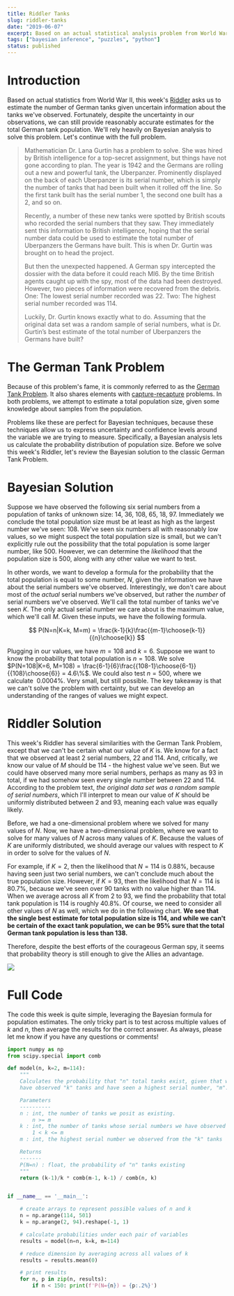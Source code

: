 ```yaml
---
title: Riddler Tanks
slug: riddler-tanks
date: "2019-06-07"
excerpt: Based on an actual statistical analysis problem from World War II, this week's Riddler asks us to estimate the population of German tanks given uncertain information about the tanks we've observed. Fortunately, despite the uncertainty in our observations, we can still provide reasonably accurate estimates for the total German tank population. We'll rely heavily on Bayesian analysis to solve this problem.
tags: ["bayesian inference", "puzzles", "python"]
status: published
---
```


# Introduction

Based on actual statistics from World War II, this week's <a href="https://fivethirtyeight.com/features/youve-been-marooned-by-kidnappers-can-you-escape-at-dawn/">Riddler</a> asks us to estimate the number of German tanks given uncertain information about the tanks we've observed. Fortunately, despite the uncertainty in our observations, we can still provide reasonably accurate estimates for the total German tank population. We'll rely heavily on Bayesian analysis to solve this problem. Let's continue with the full problem.

<blockquote>
Mathematician Dr. Lana Gurtin has a problem to solve. She was hired by British intelligence for a top-secret assignment, but things have not gone according to plan. The year is 1942 and the Germans are rolling out a new and powerful tank, the Uberpanzer. Prominently displayed on the back of each Uberpanzer is its serial number, which is simply the number of tanks that had been built when it rolled off the line. So the first tank built has the serial number 1, the second one built has a 2, and so on.

Recently, a number of these new tanks were spotted by British scouts who recorded the serial numbers that they saw. They immediately sent this information to British intelligence, hoping that the serial number data could be used to estimate the total number of Uberpanzers the Germans have built. This is when Dr. Gurtin was brought on to head the project.

But then the unexpected happened. A German spy intercepted the dossier with the data before it could reach MI6. By the time British agents caught up with the spy, most of the data had been destroyed. However, two pieces of information were recovered from the debris. One: The lowest serial number recorded was 22. Two: The highest serial number recorded was 114.

Luckily, Dr. Gurtin knows exactly what to do. Assuming that the original data set was a random sample of serial numbers, what is Dr. Gurtin’s best estimate of the total number of Uberpanzers the Germans have built?

</blockquote>

# The German Tank Problem

Because of this problem's fame, it is commonly referred to as the <a href="https://en.wikipedia.org/wiki/German_tank_problem">German Tank Problem</a>. It also shares elements with <a href="https://en.wikipedia.org/wiki/Mark_and_recapture">capture-recapture</a> problems. In both problems, we attempt to estimate a total population size, given some knowledge about samples from the population.

Problems like these are perfect for Bayesian techniques, because these techniques allow us to express uncertainty and confidence levels around the variable we are trying to measure. Specifically, a Bayesian analysis lets us calculate the probability distribution of population size. Before we solve this week's Riddler, let's review the Bayesian solution to the classic German Tank Problem.

# Bayesian Solution

Suppose we have observed the following six serial numbers from a population of tanks of unknown size: 14, 36, 108, 65, 18, 97. Immediately we conclude the total population size must be at least as high as the largest number we've seen: 108. We've seen six numbers all with reasonably low values, so we might suspect the total population size is small, but we can't explicitly rule out the possibility that the total population is some larger number, like 500. However, we can determine the _likelihood_ that the population size is 500, along with any other value we want to test.

In other words, we want to develop a formula for the probability that the total population is equal to some number, $N$, given the information we have about the serial numbers we've observed. Interestingly, we don't care about most of the _actual_ serial numbers we've observed, but rather the _number_ of serial numbers we've observed. We'll call the total number of tanks we've seen $K$. The only actual serial number we care about is the maximum value, which we'll call $M$. Given these inputs, we have the following formula.

$$
P(N=n|K=k, M=m) = \frac{k-1}{k}\frac{{m-1}\choose{k-1}}{{n}\choose{k}}
$$

Plugging in our values, we have $m=108$ and $k=6$. Suppose we want to know the probability that total population is $n=108$. We solve $P(N=108|K=6, M=108) = \frac{6-1}{6}\frac{{108-1}\choose{6-1}}{{108}\choose{6}} = 4.6\%$. We could also test $n=500$, where we calculate $~0.0004\%$. Very small, but still possible. The key takeaway is that we can't solve the problem with certainty, but we can develop an understanding of the ranges of values we might expect.

# Riddler Solution

This week's Riddler has several similarities with the German Tank Problem, except that we can't be certain what our value of $K$ is. We know for a fact that we observed at least 2 serial numbers, 22 and 114. And, critically, we know our value of $M$ should be 114 - the highest value we've seen. But we could have observed many more serial numbers, perhaps as many as 93 in total, if we had somehow seen every single number between 22 and 114. According to the problem text, _the original data set was a random sample of serial numbers_, which I'll interpret to mean our value of $K$ should be uniformly distributed between 2 and 93, meaning each value was equally likely.

Before, we had a one-dimensional problem where we solved for many values of $N$. Now, we have a two-dimensional problem, where we want to solve for many values of $N$ across many values of $K$. Because the values of $K$ are uniformly distributed, we should average our values with respect to $K$ in order to solve for the values of $N$.

For example, if $K=2$, then the likelihood that $N=114$ is $0.88\%$, because having seen just two serial numbers, we can't conclude much about the true population size. However, if $K=93$, then the likelihood that $N=114$ is $80.7\%$, because we've seen over 90 tanks with no value higher than 114. When we average across all $K$ from 2 to 93, we find the probability that total tank population is 114 is roughly $40.8\%$. Of course, we need to consider all other values of $N$ as well, which we do in the following chart. **We see that the single best estimate for total population size is 114, and while we can't be certain of the exact tank population, we can be 95% sure that the total German tank population is less than 138.**

Therefore, despite the best efforts of the courageous German spy, it seems that probability theory is still enough to give the Allies an advantage.

<img src="/img/riddler-tanks.png">

# Full Code

The code this week is quite simple, leveraging the Bayesian formula for population estimates. The only tricky part is to test across multiple values of $k$ and $n$, then average the results for the correct answer. As always, please let me know if you have any questions or comments!

```python
import numpy as np
from scipy.special import comb

def model(n, k=2, m=114):
    """
    Calculates the probability that "n" total tanks exist, given that we
    have observed "k" tanks and have seen a highest serial number, "m".

    Parameters
    ----------
    n : int, the number of tanks we posit as existing.
        n >= m
    k : int, the number of tanks whose serial numbers we have observed
        1 < k <= m
    m : int, the highest serial number we observed from the "k" tanks

    Returns
    -------
    P(N=n) : float, the probability of "n" tanks existing
    """
    return (k-1)/k * comb(m-1, k-1) / comb(n, k)


if __name__ == '__main__':

    # create arrays to represent possible values of n and k
    n = np.arange(114, 501)
    k = np.arange(2, 94).reshape(-1, 1)

    # calculate probabilities under each pair of variables
    results = model(n=n, k=k, m=114)

    # reduce dimension by averaging across all values of k
    results = results.mean(0)

    # print results
    for n, p in zip(n, results):
        if n < 150: print(f'P(N={n}) = {p:.2%}')
```
